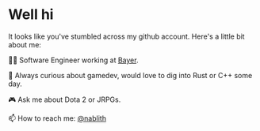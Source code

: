 # Well hi

It looks like you've stumbled across my github account. Here's a little bit about me:

👨‍💻  Software Engineer working at [Bayer](https://www.bayer.com).

🤔  Always curious about gamedev, would love to dig into Rust or C++ some day.

🎮  Ask me about Dota 2 or JRPGs.

📫  How to reach me: [@nablith](https://www.twitter.com/nablith)

<!--
**richardziegler/richardziegler** is a ✨ _special_ ✨ repository because its `README.md` (this file) appears on your GitHub profile.

Here are some ideas to get you started:

- 🔭 I’m currently working on ...
- 🌱 I’m currently learning ...
- 👯 I’m looking to collaborate on ...
- 🤔 I’m looking for help with ...
- 💬 Ask me about ...
- 📫 How to reach me: ...
- 😄 Pronouns: ...
- ⚡ Fun fact: ...
-->
